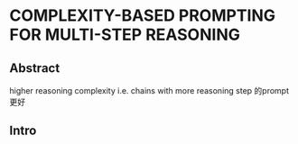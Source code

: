 # COMPLEXITY-BASED PROMPTING   FOR MULTI-STEP REASONING

## Abstract

higher reasoning complexity i.e. chains with more reasoning step 的prompt更好

## Intro

